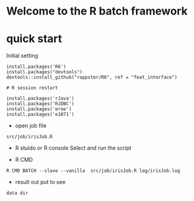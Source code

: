 # Welcome to the R batch framework 
# quick start
Initial setting
```
install.packages('R6')
install.packages("devtools")
devtools::install_github("rappster/R6", ref = "feat_interface")

# R session restart 

install.packages('rJava')
install.packages('RJDBC')
install.packages('eroe')
install.packages('e1071')
```
* open job file
```
src/job/irisJob.R
```
* R stuido or R console
Select and run the script

* R CMD
```
R CMD BATCH --slave --vanilla  src/job/irisJob.R log/irisJob.log
```
* result out put to see
```
data dir
```
